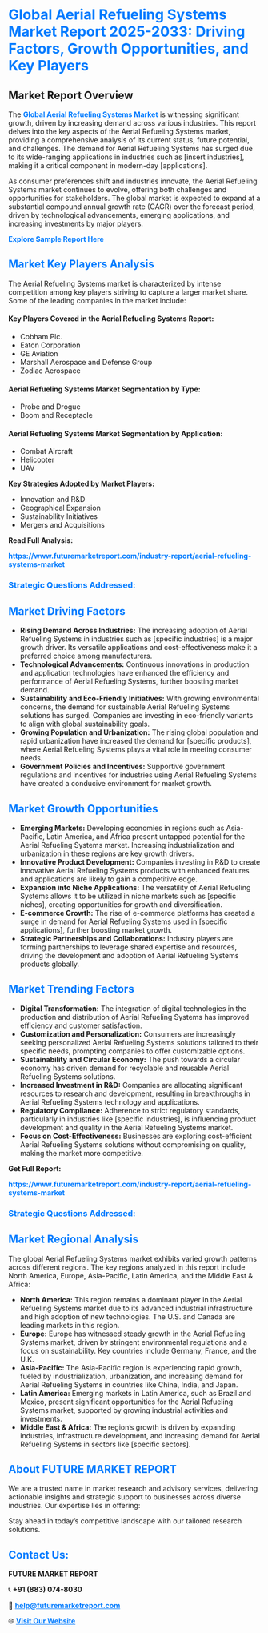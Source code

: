 <h1 style="color: #007BFF;">Global Aerial Refueling Systems Market Report 2025-2033: Driving Factors, Growth Opportunities, and Key Players</h1>

<section id="overview">
<h2>Market Report Overview</h2>
<p>The <a href="https://www.futuremarketreport.com/industry-report/aerial-refueling-systems-market" style="color: #007BFF; text-decoration: none;"><strong>Global Aerial Refueling Systems Market</strong></a> is witnessing significant growth, driven by increasing demand across various industries. This report delves into the key aspects of the Aerial Refueling Systems market, providing a comprehensive analysis of its current status, future potential, and challenges. The demand for Aerial Refueling Systems has surged due to its wide-ranging applications in industries such as [insert industries], making it a critical component in modern-day [applications].</p>
<p>As consumer preferences shift and industries innovate, the Aerial Refueling Systems market continues to evolve, offering both challenges and opportunities for stakeholders. The global market is expected to expand at a substantial compound annual growth rate (CAGR) over the forecast period, driven by technological advancements, emerging applications, and increasing investments by major players.</p>
</section>

<section id="overview">
<p><a href="https://www.futuremarketreport.com/request-sample/reportId=56905" style="color: #007BFF; text-decoration: none;"><strong>Explore Sample Report Here</strong></a></p>
</section>

<section id="key-players">
<h2 style="color: #007BFF;">Market Key Players Analysis</h2>
<p>The Aerial Refueling Systems market is characterized by intense competition among key players striving to capture a larger market share. Some of the leading companies in the market include:</p>
<h4>Key Players Covered in the Aerial Refueling Systems Report:</h4>
<ul><li>Cobham Plc.</li><li>Eaton Corporation</li><li>GE Aviation</li><li>Marshall Aerospace and Defense Group</li><li>Zodiac Aerospace</li></ul>
<h4>Aerial Refueling Systems Market Segmentation by Type:</h4>
<ul><li>Probe and Drogue</li><li>Boom and Receptacle</li></ul>

<h4>Aerial Refueling Systems Market Segmentation by Application:</h4>
<ul><li>Combat Aircraft</li><li>Helicopter</li><li>UAV</li></ul>
<p><strong>Key Strategies Adopted by Market Players:</strong></p>
<ul>
<li>Innovation and R&D</li>
<li>Geographical Expansion</li>
<li>Sustainability Initiatives</li>
<li>Mergers and Acquisitions</li>
</ul>
</section>

<section>
<p><strong>Read Full Analysis: </strong></p><a href="https://www.futuremarketreport.com/industry-report/aerial-refueling-systems-market" style="color: #007BFF; text-decoration: none;"><strong>https://www.futuremarketreport.com/industry-report/aerial-refueling-systems-market</strong></a>
<h3 style="color: #007BFF;">Strategic Questions Addressed:</h3>
</section>

<section id="driving-factors">
<h2 style="color: #007BFF;">Market Driving Factors</h2>
<ul>
<li><strong>Rising Demand Across Industries:</strong> The increasing adoption of Aerial Refueling Systems in industries such as [specific industries] is a major growth driver. Its versatile applications and cost-effectiveness make it a preferred choice among manufacturers.</li>
<li><strong>Technological Advancements:</strong> Continuous innovations in production and application technologies have enhanced the efficiency and performance of Aerial Refueling Systems, further boosting market demand.</li>
<li><strong>Sustainability and Eco-Friendly Initiatives:</strong> With growing environmental concerns, the demand for sustainable Aerial Refueling Systems solutions has surged. Companies are investing in eco-friendly variants to align with global sustainability goals.</li>
<li><strong>Growing Population and Urbanization:</strong> The rising global population and rapid urbanization have increased the demand for [specific products], where Aerial Refueling Systems plays a vital role in meeting consumer needs.</li>
<li><strong>Government Policies and Incentives:</strong> Supportive government regulations and incentives for industries using Aerial Refueling Systems have created a conducive environment for market growth.</li>
</ul>
</section>

<section id="growth-opportunities">
<h2 style="color: #007BFF;">Market Growth Opportunities</h2>
<ul>
<li><strong>Emerging Markets:</strong> Developing economies in regions such as Asia-Pacific, Latin America, and Africa present untapped potential for the Aerial Refueling Systems market. Increasing industrialization and urbanization in these regions are key growth drivers.</li>
<li><strong>Innovative Product Development:</strong> Companies investing in R&D to create innovative Aerial Refueling Systems products with enhanced features and applications are likely to gain a competitive edge.</li>
<li><strong>Expansion into Niche Applications:</strong> The versatility of Aerial Refueling Systems allows it to be utilized in niche markets such as [specific niches], creating opportunities for growth and diversification.</li>
<li><strong>E-commerce Growth:</strong> The rise of e-commerce platforms has created a surge in demand for Aerial Refueling Systems used in [specific applications], further boosting market growth.</li>
<li><strong>Strategic Partnerships and Collaborations:</strong> Industry players are forming partnerships to leverage shared expertise and resources, driving the development and adoption of Aerial Refueling Systems products globally.</li>
</ul>
</section>

<section id="trending-factors">
<h2 style="color: #007BFF;">Market Trending Factors</h2>
<ul>
<li><strong>Digital Transformation:</strong> The integration of digital technologies in the production and distribution of Aerial Refueling Systems has improved efficiency and customer satisfaction.</li>
<li><strong>Customization and Personalization:</strong> Consumers are increasingly seeking personalized Aerial Refueling Systems solutions tailored to their specific needs, prompting companies to offer customizable options.</li>
<li><strong>Sustainability and Circular Economy:</strong> The push towards a circular economy has driven demand for recyclable and reusable Aerial Refueling Systems solutions.</li>
<li><strong>Increased Investment in R&D:</strong> Companies are allocating significant resources to research and development, resulting in breakthroughs in Aerial Refueling Systems technology and applications.</li>
<li><strong>Regulatory Compliance:</strong> Adherence to strict regulatory standards, particularly in industries like [specific industries], is influencing product development and quality in the Aerial Refueling Systems market.</li>
<li><strong>Focus on Cost-Effectiveness:</strong> Businesses are exploring cost-efficient Aerial Refueling Systems solutions without compromising on quality, making the market more competitive.</li>
</ul>
</section>

<section>
<p><strong>Get Full Report: </strong></p><a href="https://www.futuremarketreport.com/industry-report/aerial-refueling-systems-market" style="color: #007BFF; text-decoration: none;"><strong>https://www.futuremarketreport.com/industry-report/aerial-refueling-systems-market</strong></a>
<h3 style="color: #007BFF;">Strategic Questions Addressed:</h3>
</section>


<section id="regional-analysis">
<h2 style="color: #007BFF;">Market Regional Analysis</h2>
<p>The global Aerial Refueling Systems market exhibits varied growth patterns across different regions. The key regions analyzed in this report include North America, Europe, Asia-Pacific, Latin America, and the Middle East & Africa:</p>
<ul>
<li><strong>North America:</strong> This region remains a dominant player in the Aerial Refueling Systems market due to its advanced industrial infrastructure and high adoption of new technologies. The U.S. and Canada are leading markets in this region.</li>
<li><strong>Europe:</strong> Europe has witnessed steady growth in the Aerial Refueling Systems market, driven by stringent environmental regulations and a focus on sustainability. Key countries include Germany, France, and the U.K.</li>
<li><strong>Asia-Pacific:</strong> The Asia-Pacific region is experiencing rapid growth, fueled by industrialization, urbanization, and increasing demand for Aerial Refueling Systems in countries like China, India, and Japan.</li>
<li><strong>Latin America:</strong> Emerging markets in Latin America, such as Brazil and Mexico, present significant opportunities for the Aerial Refueling Systems market, supported by growing industrial activities and investments.</li>
<li><strong>Middle East & Africa:</strong> The region’s growth is driven by expanding industries, infrastructure development, and increasing demand for Aerial Refueling Systems in sectors like [specific sectors].</li>
</ul>
</section>

<footer>
<h2 style="color: #007BFF;">About FUTURE MARKET REPORT</h2>
<p>We are a trusted name in market research and advisory services, delivering actionable insights and strategic support to businesses across diverse industries. Our expertise lies in offering:</p>

<p>Stay ahead in today’s competitive landscape with our tailored research solutions.</p>

<h2 style="color: #007BFF;">Contact Us:</h2>
<p><strong>FUTURE MARKET REPORT</strong></p>
<p>📞 <strong>+91 (883) 074-8030</strong></p>
<p>📧 <strong><a href="mailto:help@futuremarketreport.com" style="color: #007BFF;">help@futuremarketreport.com</a></strong></p>
<p>🌐 <strong><a href="https://www.futuremarketreport.com/" style="color: #007BFF;">Visit Our Website</a></strong></p>
</footer>